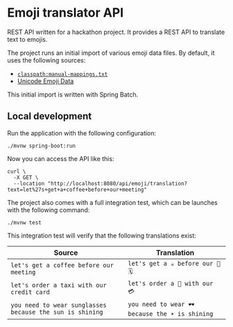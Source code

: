 # Emoji translator API

REST API written for a hackathon project.
It provides a REST API to translate text to emojis.

The project runs an initial import of various emoji data files.
By default, it uses the following sources:

- [`classpath:manual-mappings.txt`](./src/main/resources/manual-mappings.txt)
- [Unicode Emoji Data](https://unicode.org/Public/emoji/16.0/emoji-test.txt)

This initial import is written with Spring Batch.

## Local development

Run the application with the following configuration:

```shell
./mvnw spring-boot:run
```

Now you can access the API like this:

```shell
curl \ 
  -X GET \
  --location "http://localhost:8080/api/emoji/translation?text=let%27s+get+a+coffee+before+our+meeting"
```

The project also comes with a full integration test, which can be launches with the following command:

```shell
./mvnw test
```

This integration test will verify that the following translations exist:

| Source                                                   | Translation                                      |
|----------------------------------------------------------|--------------------------------------------------|
| `let's get a coffee before our meeting`                  | `let's get a ☕ before our 🤝🗓️`                 |
| `let's order a taxi with our credit card`                | `let's order a 🚕 with our 💳`                   |
| `you need to wear sunglasses because the sun is shining` | `you need to wear 🕶️ because the ☀️ is shining` |

